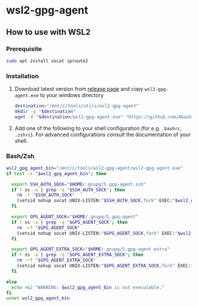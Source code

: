 # wsl2-gpg-agent

## How to use with WSL2
### Prerequisite

```bash
sudo apt install socat iproute2
```

### Installation
1. Download latest version from [release page](https://github.com/AkashiSN/wsl2-gpg-agent/releases/latest) and copy `wsl2-gpg-agent.exe` to your windows directory
    ```bash
    destination="/mnt/c/tools/utils/wsl2-gpg-agent"
    mkdir -p "$destination"
    wget -O "$destination/wsl2-gpg-agent.exe" "https://github.com/AkashiSN/wsl2-gpg-agent/releases/latest/download/wsl2-gpg-agent.exe"
    ```
2. Add one of the following to your shell configuration (for e.g. `.bashrc`, `.zshrc`). For advanced configurations consult the documentation of your shell.



### Bash/Zsh

```bash
wsl2_gpg_agent_bin="/mnt/c/tools/wsl2-gpg-agent/wsl2-gpg-agent.exe"
if test -x "$wsl2_gpg_agent_bin"; then

  export SSH_AUTH_SOCK="$HOME/.gnupg/S.gpg-agent.ssh"
  if ! ss -a | grep -q "$SSH_AUTH_SOCK"; then
    rm -f "$SSH_AUTH_SOCK"
    (setsid nohup socat UNIX-LISTEN:"$SSH_AUTH_SOCK,fork" EXEC:"$wsl2_gpg_agent_bin --ssh" >/dev/null 2>&1 &)
  fi

  export GPG_AGENT_SOCK="$HOME/.gnupg/S.gpg-agent"
  if ! ss -a | grep -q "$GPG_AGENT_SOCK"; then
    rm -rf "$GPG_AGENT_SOCK"
    (setsid nohup socat UNIX-LISTEN:"$GPG_AGENT_SOCK,fork" EXEC:"$wsl2_gpg_agent_bin --gpg S.gpg-agent" >/dev/null 2>&1 &)
  fi

  export GPG_AGENT_EXTRA_SOCK="$HOME/.gnupg/S.gpg-agent.extra"
  if ! ss -a | grep -q "$GPG_AGENT_EXTRA_SOCK"; then
    rm -rf "$GPG_AGENT_EXTRA_SOCK"
    (setsid nohup socat UNIX-LISTEN:"$GPG_AGENT_EXTRA_SOCK,fork" EXEC:"$wsl2_gpg_agent_bin --gpg S.gpg-agent.extra" >/dev/null 2>&1 &)
  fi

else
  echo >&2 "WARNING: $wsl2_gpg_agent_bin is not executable."
fi
unset wsl2_gpg_agent_bin
```